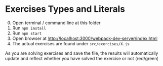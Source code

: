 # Exercises Types and Literals

0. Open terminal / command line at this folder
1. Run `npm install`
2. Run `npm start`
3. Open browser at [http://localhost:3000/webpack-dev-server/index.html](localhost:3000/webpack-dev-server/index.html)
4. The actual exercises are found under `src/exercises/X.js`

As you are solving exercises and save the file, the results will automatically update and reflect whether you have solved the exercise or not (red/green)
